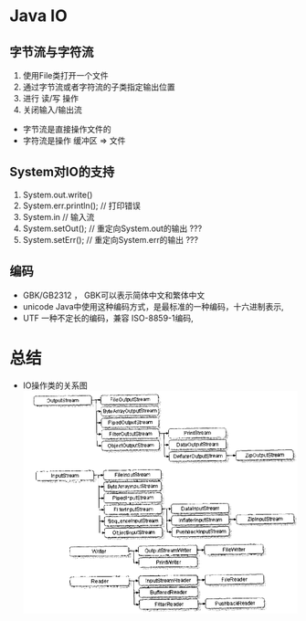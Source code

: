 # Java IO

## 字节流与字符流
1. 使用File类打开一个文件
2. 通过字节流或者字符流的子类指定输出位置
3. 进行 读/写 操作
4. 关闭输入/输出流

* 字节流是直接操作文件的
* 字符流是操作 缓冲区 => 文件

## System对IO的支持
1. System.out.write()
2. System.err.println(); // 打印错误
3. System.in // 输入流
4. System.setOut(); // 重定向System.out的输出 ???
5. System.setErr(); // 重定向System.err的输出 ???

## 编码
* GBK/GB2312 ， GBK可以表示简体中文和繁体中文
* unicode Java中使用这种编码方式，是最标准的一种编码，十六进制表示,
* UTF  一种不定长的编码，兼容 ISO-8859-1编码,

# 总结
* IO操作类的关系图
![avatar](./io-tree.png)
